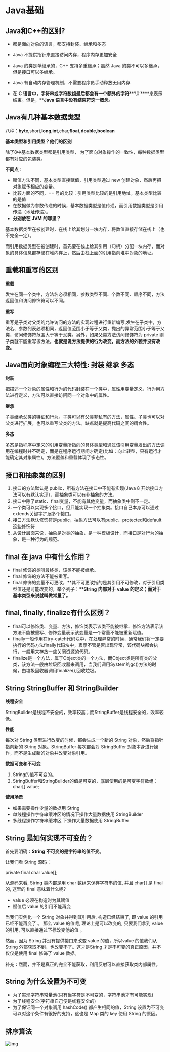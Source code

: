 # **Java基础**

## **Java和C++的区别?**

- 都是面向对象的语言，都支持封装、继承和多态

- Java 不提供指针来直接访问内存，程序内存更加安全

- Java 的类是单继承的，C++ 支持多重继承；虽然 Java 的类不可以多继承，但是接口可以多继承。

- Java 有自动内存管理机制，不需要程序员手动释放无用内存

- **在** **C** **语言中，字符串或字符数组最后都会有一个额外的字符****‘\0’****来表示结束。但是，****Java** **语言中没有结束符这一概念。**

  

## **Java有几种基本数据类型**

八种：**byte**,short,**long**,**int**,char,**float,double,boolean**

**基本类型和引用类型？他们的区别**

除了8中基本数据类型都是引用类型， 为了面向对象操作的一致性，每种数据类型都有对应的包装类。

**不同点**：

- 赋值方法不同，基本类型直接赋值，引用类型通过 new 创建对象，然后再把对象赋予相应的变量。
- 比较方面的不同，== 号的比较：引用类型比较的是引用地址，基本类型比较的是值
- 在数据做为参数传递的时候，基本数据类型是值传递，而引用数据类型是引用传递（地址传递）。
- **分别放在** **JVM** **的哪里？**

基本数据类型在被创建时，在栈上给其划分一块内存，将数值直接存储在栈上（也不完全一定）。

而引用数据类型在被创建时，首先要在栈上给其引用（句柄）分配一块内存，而对象的具体信息都存储在堆内存上，然后由栈上面的引用指向堆中对象的地址。



## **重载和重写的区别**

**重载**

发生在同一个类中，方法名必须相同，参数类型不同、个数不同、顺序不同，方法返回值和访问修饰符可以不同。

**重写**

重写是子类对父类的允许访问的方法的实现过程进行重新编写,发生在子类中，方法名、参数列表必须相同，返回值范围小于等于父类，抛出的异常范围小于等于父类，访问修饰符范围大于等于父类。另外，如果父类方法访问修饰符为 private 则子类就不能重写该方法。**也就是说方法提供的行为改变，而方法的外貌并没有改变。**





## **Java**面向对象编程三大特性: 封装 继承 多态

**封装**

把描述一个对象的属性和行为的代码封装在一个类中，属性用变量定义，行为用方法进行定义，方法可以直接访问同一个对象中的属性。

**继承**

子类继承父类的特征和行为。子类可以有父类非私有的方法，属性。子类也可以对父类进行扩展，也可以重写父类的方法。缺点就是提高代码之间的耦合性。

**多态**

多态是指程序中定义的引用变量所指向的具体类型和通过该引用变量发出的方法调用在编程时并不确定，而是在程序运行期间才确定(比如：向上转型，只有运行才能确定其对象属性)。方法覆盖和重载体现了多态性。





## **接口和抽象类的区别**

1. 接口的方法默认是 public，所有方法在接口中不能有实现(Java 8 开始接口方法可以有默认实现），而抽象类可以有非抽象的方法。
2. 接口中除了static、final变量，不能有其他变量，而抽象类中则不一定。
3. 一个类可以实现多个接口，但只能实现一个抽象类。接口自己本身可以通过extends关键字扩展多个接口。
4. 接口方法默认修饰符是public，抽象方法可以有public、protected和default这些修饰符
5. 从设计层面来说，抽象是对类的抽象，是一种模板设计，而接口是对行为的抽象，是一种行为的规范。





## **final** **在** **java** **中有什么作用？**

- final 修饰的类叫最终类，该类不能被继承。
- final 修饰的方法不能被重写。
- final 修饰的变量不可更改，**其不可更改指的是其引用不可修改，对于引用类型值还是可能改变的，举个列子：****String** **内部对于** **value** **的定义；而对于基本类型来说就叫做常量了。**

## **final,  finally, finalize有什么区别？**

- final可以修饰类、变量、方法，修饰类表示该类不能被继承、修饰方法表示该方法不能被重写、修饰变量表示该变量是一个常量不能被重新赋值。
- finally一般作用在try-catch代码块中，在处理异常的时候，通常我们将一定要执行的代码方法finally代码块中，表示不管是否出现异常，该代码块都会执行，一般用来存放一些关闭资源的代码。
- finalize是一个方法，属于Object类的一个方法，而Object类是所有类的父类，该方法一般由垃圾回收器来调用，当我们调用System的gc()方法的时候，由垃圾回收器调用finalize(),回收垃圾。



## **String StringBuffer** **和** StringBuilder

**线程安全**

StringBuilder是线程不安全的，效率较高；而StringBuffer是线程安全的，效率较低。

**性能**

每次对 String 类型进行改变的时候，都会生成一个新的 String 对象，然后将指针指向新的 String 对象。StringBuffer 每次都会对 StringBuffer 对象本身进行操作，而不是生成新的对象并改变对象引用。

**数据可变和不可变**

1. String的值不可变的。
2. StringBuffer和StringBuilder的值是可变的，底层使用的是可变字符数组：char[]     value;

**使用场景**

- 如果需要操作少量的数据用 String
- 单线程操作字符串缓冲区的情况下操作大量数据使用 StringBuilder
- 多线程操作字符串缓冲区 下操作大量数据使用 StringBuffer



## **String** **是如何实现不可变的？**

首先要明确：**String** **不可变的是字符串的值不变。**

让我们看 String 源码：

private final char value[];

从源码来看, String 类内部是用 char 数组来保存字符串的值, 并且 char[] 是 final 的, 这里的 final 意味着什么呢?

- value 必须在构造时为其赋值
- 赋值后 value 的引用不能再变

当我们实例化一个 String 对象并得到其引用后, 构造已经结束了, 即 value 的引用已经不能再变了 。 那么 value 的值呢, 理论上是可以改变的, 只要我们拿到 value 的引用, 可以直接通过下标改变他的值 。

然而，因为 String 并没有提供接口来改变 value 的值，所以value 的值我们从 String 外部获取不到，也改变不了。这才是String 才是不可变的真正原因，并不仅仅是使用 final 修饰了 value 数据。

补充：然而，并不是真正的完全不能获取，利用反射可以直接获取类内部属性。

## **String** 为什么设置为不可变

- 为了实现字符串常量池(只有当字符是不可变的，字符串池才有可能实现)
- 为了线程安全(字符串自己便是线程安全的)
- 为了保证同一个对象调用 hashCode() 都产生相同的值，String 设置为不可变可以对这个条件有很好的支持，这也是 Map 类的 key 使用 String 的原因。

## 排序算法

![img](https://www.runoob.com/wp-content/uploads/2019/03/sort.png)